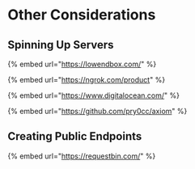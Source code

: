 # Other Considerations

## Spinning Up Servers

{% embed url="https://lowendbox.com/" %}

{% embed url="https://ngrok.com/product" %}

{% embed url="https://www.digitalocean.com/" %}

{% embed url="https://github.com/pry0cc/axiom" %}



## Creating Public Endpoints

{% embed url="https://requestbin.com/" %}




